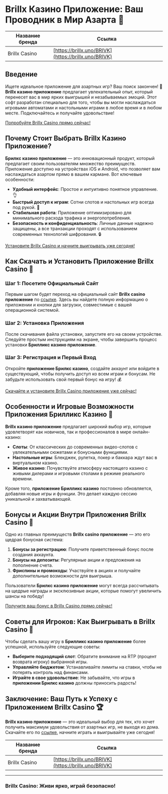 # Brillx Казино Приложение: Ваш Проводник в Мир Азарта 🎰

| Название бренда | Ссылка |
|----------------|--------|
| Brillx Casino  | [https://brillx.uno/BRIVK](https://brillx.uno/BRIVK) |

## Введение

Ищете идеальное приложение для азартных игр? Ваш поиск закончен! 🎉 **Brillx казино приложение** предлагает увлекательный опыт, который перенесет вас в мир ярких выигрышей и незабываемых эмоций. Этот софт разработан специально для того, чтобы вы могли наслаждаться игровыми автоматами и настольными играми в любое время и в любом месте. Подключайтесь и получайте удовольствие!

[Попробуйте Brillx Casino прямо сейчас!](https://brillx.uno/BRIVK) 

## Почему Стоит Выбрать Brillx Казино Приложение?

**Брилкс казино приложение** — это инновационный продукт, который предлагает своим пользователям множество преимуществ. Приложение доступно на устройствах iOS и Android, что позволяет вам наслаждаться азартом прямо в вашем кармане. Вот ключевые особенности:

- **Удобный интерфейс**: Простое и интуитивно понятное управление. 👌
- **Быстрый доступ к играм**: Сотни слотов и настольных игр всегда под рукой. 🎰
- **Стабильная работа**: Приложение оптимизировано для минимального расхода трафика и энергопотребления.
- **Безопасность и конфиденциальность**: Личные данные надежно защищены, а все транзакции проходят с использованием современных технологий шифрования. 🔒

[Установите Brillx Casino и начните выигрывать уже сегодня!](https://brillx.uno/BRIVK)

## Как Скачать и Установить Приложение Brillx Casino 📲

### Шаг 1: Посетите Официальный Сайт

Первым шагом будет переход на официальный сайт **Brillx casino приложение** по [ссылке](https://brillx.uno/BRIVK). Здесь вы найдете полную информацию о приложении и кнопки для загрузки, совместимые с вашей операционной системой.

### Шаг 2: Установка Приложения

После скачивания файла установки, запустите его на своем устройстве. Следуйте простым инструкциям на экране, чтобы завершить процесс установки **Брилликс казино приложение**.

### Шаг 3: Регистрация и Первый Вход

Откройте **приложение Брилкс казино**, создайте аккаунт или войдите в существующий, чтобы получить доступ ко всем играм и бонусам. Не забудьте использовать свой первый бонус на игру! 💰

[Скачайте и установите Brillx Casino приложение уже сейчас!](https://brillx.uno/BRIVK)

## Особенности и Игровые Возможности Приложения Брилликс Казино 🎲

**Brillx казино приложение** предлагает широкий выбор игр, которые удовлетворят как новичков, так и профессионалов в мире онлайн-казино:

- **Слоты**: От классических до современных видео-слотов с увлекательными сюжетами и бонусными функциями.
- **Настольные игры**: Блекджек, рулетка, покер и баккара ждут вас в виртуальном казино.
- **Живое казино**: Почувствуйте атмосферу настоящего казино с живыми дилерами и игровыми столами в режиме реального времени.

Кроме того, **приложение Брилликс казино** постоянно обновляется, добавляя новые игры и функции. Это делает каждую сессию уникальной и захватывающей.

## Бонусы и Акции Внутри Приложения Brillx Casino 🎁

Одно из главных преимуществ **Brillx casino приложение** — это его щедрая бонусная система:

1. **Бонусы за регистрацию**: Получите приветственный бонус после создания аккаунта.
2. **Бонусы на депозиты**: Регулярные акции и предложения на пополнение счета.
3. **Фриспины и промокоды**: Участвуйте в акциях и получайте дополнительные возможности для выигрыша.

Пользователи **Брилкс казино приложение** могут всегда рассчитывать на щедрые награды и эксклюзивные акции, которые помогут увеличить шансы на победу!

[Получите ваш бонус в Brillx Casino прямо сейчас!](https://brillx.uno/BRIVK)

## Советы для Игроков: Как Выигрывать в Brillx Casino 🎯

Чтобы сделать вашу игру в **Брилликс казино приложение** более успешной, используйте следующие советы:

- **Выберите подходящий слот**: Обратите внимание на RTP (процент возврата игроку) выбранной игры.
- **Управляйте бюджетом**: Устанавливайте лимиты на ставки, чтобы не потерять контроль над финансами.
- **Играйте в свое удовольствие**: Не забывайте, что игры в **приложении Брилкс казино** должны приносить радость!

## Заключение: Ваш Путь к Успеху с Приложением Brillx Casino 🏆

**Brillx казино приложение** — это идеальный выбор для тех, кто хочет получить максимум удовольствия от азартных игр, не выходя из дома. Скачайте его по [ссылке](https://brillx.uno/BRIVK), начните играть и выигрывайте уже сегодня!

| Название бренда | Ссылка |
|----------------|--------|
| Brillx Casino  | [https://brillx.uno/BRIVK](https://brillx.uno/BRIVK) |

---
### Brillx Casino: Живи ярко, играй безопасно!
